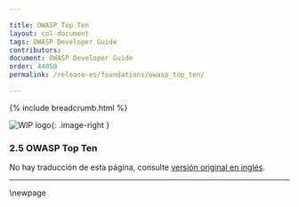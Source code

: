 ```yaml
---

title: OWASP Top Ten
layout: col-document
tags: OWASP Developer Guide
contributors:
document: OWASP Developer Guide
order: 44050
permalink: /release-es/foundations/owasp_top_ten/

---
```


{% include breadcrumb.html %}

<style type="text/css">
.image-right {
  height: 180px;
  display: block;
  margin-left: auto;
  margin-right: auto;
  float: right;
}
</style>

![WIP logo](../../../assets/images/dg_wip.png "Trabajo en curso"){: .image-right }

### 2.5 OWASP Top Ten

No hay traducción de esta página, consulte [versión original en inglés][release0405].

----

[release0405]: https://github.com/OWASP/www-project-developer-guide/blob/main/release/04-foundations/05-top-ten.md

\newpage
